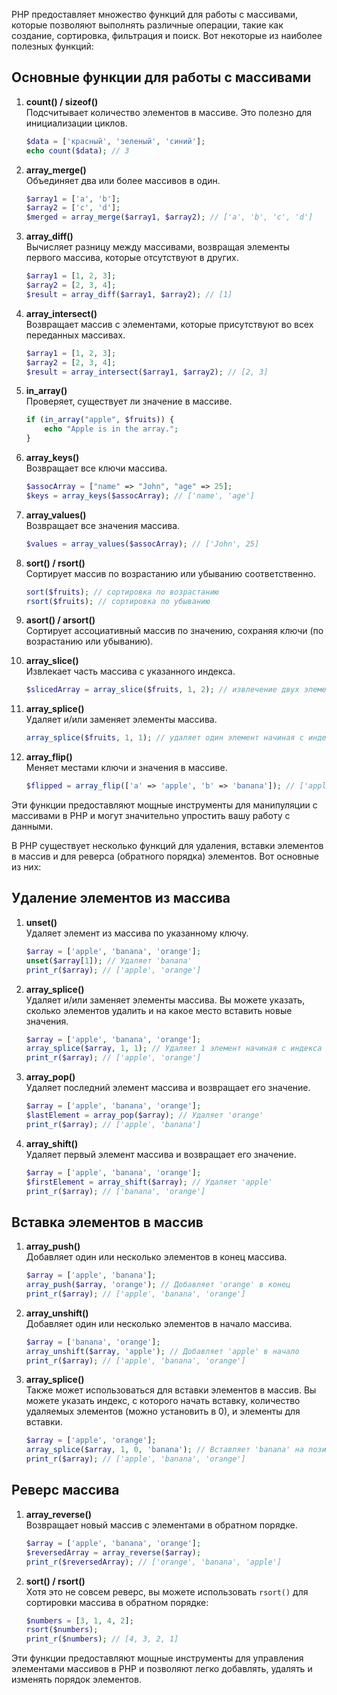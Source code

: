 PHP предоставляет множество функций для работы с массивами, которые позволяют выполнять различные операции, такие как создание, сортировка, фильтрация и поиск. Вот некоторые из наиболее полезных функций:

## Основные функции для работы с массивами

1. **count() / sizeof()**  
   Подсчитывает количество элементов в массиве. Это полезно для инициализации циклов.
   ```php
   $data = ['красный', 'зеленый', 'синий'];
   echo count($data); // 3
   ```

2. **array_merge()**  
   Объединяет два или более массивов в один.
   ```php
   $array1 = ['a', 'b'];
   $array2 = ['c', 'd'];
   $merged = array_merge($array1, $array2); // ['a', 'b', 'c', 'd']
   ```

3. **array_diff()**  
   Вычисляет разницу между массивами, возвращая элементы первого массива, которые отсутствуют в других.
   ```php
   $array1 = [1, 2, 3];
   $array2 = [2, 3, 4];
   $result = array_diff($array1, $array2); // [1]
   ```

4. **array_intersect()**  
   Возвращает массив с элементами, которые присутствуют во всех переданных массивах.
   ```php
   $array1 = [1, 2, 3];
   $array2 = [2, 3, 4];
   $result = array_intersect($array1, $array2); // [2, 3]
   ```

5. **in_array()**  
   Проверяет, существует ли значение в массиве.
   ```php
   if (in_array("apple", $fruits)) {
       echo "Apple is in the array.";
   }
   ```

6. **array_keys()**  
   Возвращает все ключи массива.
   ```php
   $assocArray = ["name" => "John", "age" => 25];
   $keys = array_keys($assocArray); // ['name', 'age']
   ```

7. **array_values()**  
   Возвращает все значения массива.
   ```php
   $values = array_values($assocArray); // ['John', 25]
   ```

8. **sort() / rsort()**  
   Сортирует массив по возрастанию или убыванию соответственно.
   ```php
   sort($fruits); // сортировка по возрастанию
   rsort($fruits); // сортировка по убыванию
   ```

9. **asort() / arsort()**  
   Сортирует ассоциативный массив по значению, сохраняя ключи (по возрастанию или убыванию).
   
10. **array_slice()**  
    Извлекает часть массива с указанного индекса.
    ```php
    $slicedArray = array_slice($fruits, 1, 2); // извлечение двух элементов начиная с индекса 1
    ```

11. **array_splice()**  
    Удаляет и/или заменяет элементы массива.
    ```php
    array_splice($fruits, 1, 1); // удаляет один элемент начиная с индекса 1
    ```

12. **array_flip()**  
    Меняет местами ключи и значения в массиве.
    ```php
    $flipped = array_flip(['a' => 'apple', 'b' => 'banana']); // ['apple' => 'a', 'banana' => 'b']
    ```

Эти функции предоставляют мощные инструменты для манипуляции с массивами в PHP и могут значительно упростить вашу работу с данными.

В PHP существует несколько функций для удаления, вставки элементов в массив и для реверса (обратного порядка) элементов. Вот основные из них:

## Удаление элементов из массива

1. **unset()**  
   Удаляет элемент из массива по указанному ключу.
   ```php
   $array = ['apple', 'banana', 'orange'];
   unset($array[1]); // Удаляет 'banana'
   print_r($array); // ['apple', 'orange']
   ```

2. **array_splice()**  
   Удаляет и/или заменяет элементы массива. Вы можете указать, сколько элементов удалить и на какое место вставить новые значения.
   ```php
   $array = ['apple', 'banana', 'orange'];
   array_splice($array, 1, 1); // Удаляет 1 элемент начиная с индекса 1
   print_r($array); // ['apple', 'orange']
   ```

3. **array_pop()**  
   Удаляет последний элемент массива и возвращает его значение.
   ```php
   $array = ['apple', 'banana', 'orange'];
   $lastElement = array_pop($array); // Удаляет 'orange'
   print_r($array); // ['apple', 'banana']
   ```

4. **array_shift()**  
   Удаляет первый элемент массива и возвращает его значение.
   ```php
   $array = ['apple', 'banana', 'orange'];
   $firstElement = array_shift($array); // Удаляет 'apple'
   print_r($array); // ['banana', 'orange']
   ```

## Вставка элементов в массив

1. **array_push()**  
   Добавляет один или несколько элементов в конец массива.
   ```php
   $array = ['apple', 'banana'];
   array_push($array, 'orange'); // Добавляет 'orange' в конец
   print_r($array); // ['apple', 'banana', 'orange']
   ```

2. **array_unshift()**  
   Добавляет один или несколько элементов в начало массива.
   ```php
   $array = ['banana', 'orange'];
   array_unshift($array, 'apple'); // Добавляет 'apple' в начало
   print_r($array); // ['apple', 'banana', 'orange']
   ```

3. **array_splice()**  
   Также может использоваться для вставки элементов в массив. Вы можете указать индекс, с которого начать вставку, количество удаляемых элементов (можно установить в 0), и элементы для вставки.
   ```php
   $array = ['apple', 'orange'];
   array_splice($array, 1, 0, 'banana'); // Вставляет 'banana' на позицию 1
   print_r($array); // ['apple', 'banana', 'orange']
   ```

## Реверс массива

1. **array_reverse()**  
   Возвращает новый массив с элементами в обратном порядке.
   ```php
   $array = ['apple', 'banana', 'orange'];
   $reversedArray = array_reverse($array);
   print_r($reversedArray); // ['orange', 'banana', 'apple']
   ```

2. **sort() / rsort()**  
    Хотя это не совсем реверс, вы можете использовать `rsort()` для сортировки массива в обратном порядке:
    ```php
    $numbers = [3, 1, 4, 2];
    rsort($numbers);
    print_r($numbers); // [4, 3, 2, 1]
    ```

Эти функции предоставляют мощные инструменты для управления элементами массивов в PHP и позволяют легко добавлять, удалять и изменять порядок элементов.